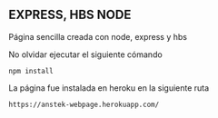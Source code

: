 ## EXPRESS, HBS NODE

Página sencilla creada con node, express y hbs

No olvidar ejecutar el siguiente cómando
```
npm install
```

La página fue instalada en heroku en la siguiente ruta
```
https://anstek-webpage.herokuapp.com/
```